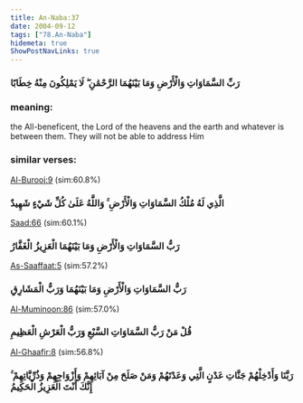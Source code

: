 ```yaml
---
title: An-Naba:37
date: 2004-09-12
tags: ["78.An-Naba"]
hidemeta: true 
ShowPostNavLinks: true 
---
```

### رَبِّ السَّمَاوَاتِ وَالْأَرْضِ وَمَا بَيْنَهُمَا الرَّحْمَٰنِ ۖ لَا يَمْلِكُونَ مِنْهُ خِطَابًا
### meaning: 
the All-beneficent, the Lord of the heavens and the earth and whatever is between them. They will not be able to address Him
### similar verses: 

[Al-Burooj:9](/85/9) (sim:60.8%)

### الَّذِي لَهُ مُلْكُ السَّمَاوَاتِ وَالْأَرْضِ ۚ وَاللَّهُ عَلَىٰ كُلِّ شَيْءٍ شَهِيدٌ

[Saad:66](/38/66) (sim:60.1%)

### رَبُّ السَّمَاوَاتِ وَالْأَرْضِ وَمَا بَيْنَهُمَا الْعَزِيزُ الْغَفَّارُ

[As-Saaffaat:5](/37/5) (sim:57.2%)

### رَبُّ السَّمَاوَاتِ وَالْأَرْضِ وَمَا بَيْنَهُمَا وَرَبُّ الْمَشَارِقِ

[Al-Muminoon:86](/23/86) (sim:57.0%)

### قُلْ مَنْ رَبُّ السَّمَاوَاتِ السَّبْعِ وَرَبُّ الْعَرْشِ الْعَظِيمِ

[Al-Ghaafir:8](/40/8) (sim:56.8%)

### رَبَّنَا وَأَدْخِلْهُمْ جَنَّاتِ عَدْنٍ الَّتِي وَعَدْتَهُمْ وَمَنْ صَلَحَ مِنْ آبَائِهِمْ وَأَزْوَاجِهِمْ وَذُرِّيَّاتِهِمْ ۚ إِنَّكَ أَنْتَ الْعَزِيزُ الْحَكِيمُ
